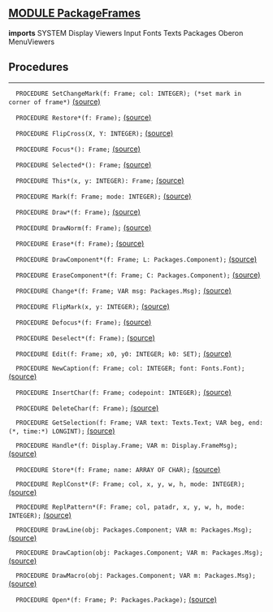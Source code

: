 
## [MODULE PackageFrames](https://github.com/io-core/Mod/blob/main/PackageFrames.Mod)

  **imports** SYSTEM Display Viewers Input Fonts Texts Packages Oberon MenuViewers
## Procedures
---

`  PROCEDURE SetChangeMark(f: Frame; col: INTEGER); (*set mark in corner of frame*)` [(source)](https://github.com/io-core/Mod/blob/main/PackageFrames.Mod#L75)


`  PROCEDURE Restore*(f: Frame);` [(source)](https://github.com/io-core/Mod/blob/main/PackageFrames.Mod#L84)


`  PROCEDURE FlipCross(X, Y: INTEGER);` [(source)](https://github.com/io-core/Mod/blob/main/PackageFrames.Mod#L101)


`  PROCEDURE Focus*(): Frame;` [(source)](https://github.com/io-core/Mod/blob/main/PackageFrames.Mod#L112)


`  PROCEDURE Selected*(): Frame;` [(source)](https://github.com/io-core/Mod/blob/main/PackageFrames.Mod#L117)


`  PROCEDURE This*(x, y: INTEGER): Frame;` [(source)](https://github.com/io-core/Mod/blob/main/PackageFrames.Mod#L122)


`  PROCEDURE Mark(f: Frame; mode: INTEGER);` [(source)](https://github.com/io-core/Mod/blob/main/PackageFrames.Mod#L127)


`  PROCEDURE Draw*(f: Frame);` [(source)](https://github.com/io-core/Mod/blob/main/PackageFrames.Mod#L132)


`  PROCEDURE DrawNorm(f: Frame);` [(source)](https://github.com/io-core/Mod/blob/main/PackageFrames.Mod#L137)


`  PROCEDURE Erase*(f: Frame);` [(source)](https://github.com/io-core/Mod/blob/main/PackageFrames.Mod#L142)


`  PROCEDURE DrawComponent*(f: Frame; L: Packages.Component);` [(source)](https://github.com/io-core/Mod/blob/main/PackageFrames.Mod#L147)


`  PROCEDURE EraseComponent*(f: Frame; C: Packages.Component);` [(source)](https://github.com/io-core/Mod/blob/main/PackageFrames.Mod#L152)


`  PROCEDURE Change*(f: Frame; VAR msg: Packages.Msg);` [(source)](https://github.com/io-core/Mod/blob/main/PackageFrames.Mod#L157)


`  PROCEDURE FlipMark(x, y: INTEGER);` [(source)](https://github.com/io-core/Mod/blob/main/PackageFrames.Mod#L162)


`  PROCEDURE Defocus*(f: Frame);` [(source)](https://github.com/io-core/Mod/blob/main/PackageFrames.Mod#L168)


`  PROCEDURE Deselect*(f: Frame);` [(source)](https://github.com/io-core/Mod/blob/main/PackageFrames.Mod#L178)


`  PROCEDURE Edit(f: Frame; x0, y0: INTEGER; k0: SET);` [(source)](https://github.com/io-core/Mod/blob/main/PackageFrames.Mod#L187)


`  PROCEDURE NewCaption(f: Frame; col: INTEGER; font: Fonts.Font);` [(source)](https://github.com/io-core/Mod/blob/main/PackageFrames.Mod#L282)


`  PROCEDURE InsertChar(f: Frame; codepoint: INTEGER);` [(source)](https://github.com/io-core/Mod/blob/main/PackageFrames.Mod#L290)


`  PROCEDURE DeleteChar(f: Frame);` [(source)](https://github.com/io-core/Mod/blob/main/PackageFrames.Mod#L300)


`  PROCEDURE GetSelection(f: Frame; VAR text: Texts.Text; VAR beg, end: (*, time:*) LONGINT);` [(source)](https://github.com/io-core/Mod/blob/main/PackageFrames.Mod#L321)


`  PROCEDURE Handle*(f: Display.Frame; VAR m: Display.FrameMsg);` [(source)](https://github.com/io-core/Mod/blob/main/PackageFrames.Mod#L331)


`  PROCEDURE Store*(f: Frame; name: ARRAY OF CHAR);` [(source)](https://github.com/io-core/Mod/blob/main/PackageFrames.Mod#L391)


`  PROCEDURE ReplConst*(F: Frame; col, x, y, w, h, mode: INTEGER);` [(source)](https://github.com/io-core/Mod/blob/main/PackageFrames.Mod#L397)


`  PROCEDURE ReplPattern*(F: Frame; col, patadr, x, y, w, h, mode: INTEGER);` [(source)](https://github.com/io-core/Mod/blob/main/PackageFrames.Mod#L406)


`  PROCEDURE DrawLine(obj: Packages.Component; VAR m: Packages.Msg);` [(source)](https://github.com/io-core/Mod/blob/main/PackageFrames.Mod#L415)


`  PROCEDURE DrawCaption(obj: Packages.Component; VAR m: Packages.Msg);` [(source)](https://github.com/io-core/Mod/blob/main/PackageFrames.Mod#L437)


`  PROCEDURE DrawMacro(obj: Packages.Component; VAR m: Packages.Msg);` [(source)](https://github.com/io-core/Mod/blob/main/PackageFrames.Mod#L469)


`  PROCEDURE Open*(f: Frame; P: Packages.Package);` [(source)](https://github.com/io-core/Mod/blob/main/PackageFrames.Mod#L492)

